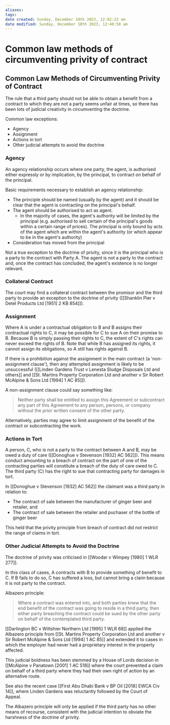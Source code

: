 ```yaml
---
aliases: 
tags: 
date created: Sunday, December 10th 2023, 12:02:22 am
date modified: Sunday, December 10th 2023, 12:40:50 am
---
```


# Common law methods of circumventing privity of contract

## Common Law Methods of Circumventing Privity of Contract

The rule that a third party should not be able to obtain a benefit from a contract to which they are not a party seems unfair at times, so there has been lots of judicial creativity in circumventing the doctrine.

Common law exceptions:

- Agency
- Assignment
- Actions in tort
- Other judicial attempts to avoid the doctrine

### Agency

An agency relationship occurs where one party, the agent, is authorised either expressly or by implication, by the principal, to contract on behalf of the principal.

Basic requirements necessary to establish an agency relationship:

- The principle should be named (usually by the agent) and it should be clear that the agent is contracting on the principal's behalf.
- The agent should be authorised to act as agent.
	- In the majority of cases, the agent's authority will be limited by the principal (e.g. authorised to sell certain of the principal's goods within a certain range of prices). The principal is only bound by acts of the agent which are within the agent's authority (or which appear to be in the agent's authority)
- Consideration has moved from the principal
	

Not a true exception to the doctrine of privity, since it is the principal who is a party to the contract with Party A. The agent is not a party to the contract and, once the contract has concluded, the agent's existence is no longer relevant.

### Collateral Contract

The court may find a collateral contract between the promisor and the third party to provide an exception to the doctrine of privity ([[Shanklin Pier v Detel Products Ltd [1951] 2 KB 854]]).

### Assignment

Where A is under a contractual obligation to B and B assigns their contractual rights to C, it may be possible for C to sue A on their promise to B. Because B is simply passing their rights to C, the extent of C's rights can never exceed the rights of B. Note that while B has assigned its rights, it cannot assign its obligations, so A still has rights against B.

If there is a prohibition against the assignment in the main contract (a 'non-assignment clause'), then any attempted assignment is likely to be unsuccessful ([[Linden Gardens Trust v Lenesta Sludge Disposals Ltd and others]] and [[St. Martins Property Corporation Ltd and another v Sir Robert McAlpine & Sons Ltd [1994] 1 AC 85]]).

A non-assignment clause could say something like:

> Neither party shall be entitled to assign this Agreement or subcontract any part of this Agreement to any person, persons, or company without the prior written consent of the other party.

Alternatively, parties may agree to limit assignment of the benefit of the contract or subcontracting the work.

### Actions in Tort

A person, C, who is not a party to the contract between A and B, may be owed a duty of care ([[Donoghue v Stevenson [1932] AC 562]]). This means conduct amounting to a breach of contract on the part of one of the contracting parties will constitute a breach of the duty of care owed to C. The third party (C) has the right to sue that contracting party for damages in tort.

In [[Donoghue v Stevenson [1932] AC 562]] the claimant was a third party in relation to:

- The contract of sale between the manufacturer of ginger beer and retailer, and
- The contract of sale between the retailer and puchaser of the bottle of ginger beer

This held that the privity principle from breach of contract did not restrict the range of claims in tort.

### Other Judicial Attempts to Avoid the Doctrine

The doctrine of privity was criticised in [[Woodar v Wimpey [1980] 1 WLR 277]].

In this class of cases, A contracts with B to provide something of benefit to C. If B fails to do so, C has suffered a loss, but cannot bring a claim because it is not party to the contract.

Albazero principle:

> Where a contract was entered into, and both parties knew that the end benefit of the contract was going to reside in a third party, then either party breaching the contract could be sued by the other party on behalf of the contemplated third party.

[[Darlington BC v Wiltshier Northern Ltd [1995] 1 WLR 68]] applied the Albazero principle from [[St. Martins Property Corporation Ltd and another v Sir Robert McAlpine & Sons Ltd [1994] 1 AC 85]] and extended it to cases in which the employer had never had a proprietary interest in the property affected.

This judicial boldness has been stemmed by a House of Lords decision in [[McAlpine v Panatown [2001] 1 AC 518]] where the court prevented a claim on behalf of a third party where they had their own right of action by an alternative route.

See also the recent case [[First Abu Dhabi Bank v BP Oil [2018] EWCA Civ 14]], where Linden Gardens was reluctantly followed by the Court of Appeal.

The Albazero principle will only be applied if the third party has no other means of recourse, consistent with the judicial intention to obviate the harshness of the doctrine of privity.  



